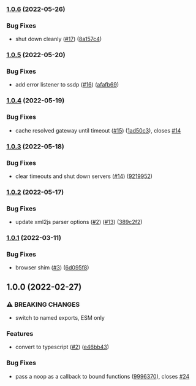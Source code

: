 ### [1.0.6](https://github.com/achingbrain/nat-port-mapper/compare/v1.0.5...v1.0.6) (2022-05-26)


### Bug Fixes

* shut down cleanly ([#17](https://github.com/achingbrain/nat-port-mapper/issues/17)) ([8a157c4](https://github.com/achingbrain/nat-port-mapper/commit/8a157c4223ac1d19b5d05d6ef3372a0e129ff790))

### [1.0.5](https://github.com/achingbrain/nat-port-mapper/compare/v1.0.4...v1.0.5) (2022-05-20)


### Bug Fixes

* add error listener to ssdp ([#16](https://github.com/achingbrain/nat-port-mapper/issues/16)) ([afafb69](https://github.com/achingbrain/nat-port-mapper/commit/afafb6993bbfc62030091ad7099e464035282168))

### [1.0.4](https://github.com/achingbrain/nat-port-mapper/compare/v1.0.3...v1.0.4) (2022-05-19)


### Bug Fixes

* cache resolved gateway until timeout ([#15](https://github.com/achingbrain/nat-port-mapper/issues/15)) ([1ad50c3](https://github.com/achingbrain/nat-port-mapper/commit/1ad50c34a1a5889bc3271073d85abdfe3e565b1f)), closes [#14](https://github.com/achingbrain/nat-port-mapper/issues/14)

### [1.0.3](https://github.com/achingbrain/nat-port-mapper/compare/v1.0.2...v1.0.3) (2022-05-18)


### Bug Fixes

* clear timeouts and shut down servers ([#14](https://github.com/achingbrain/nat-port-mapper/issues/14)) ([9219952](https://github.com/achingbrain/nat-port-mapper/commit/9219952244710555e93d72679f50956e411517b6))

### [1.0.2](https://github.com/achingbrain/nat-port-mapper/compare/v1.0.1...v1.0.2) (2022-05-17)


### Bug Fixes

* update xml2js parser options ([#2](https://github.com/achingbrain/nat-port-mapper/issues/2)) ([#13](https://github.com/achingbrain/nat-port-mapper/issues/13)) ([389c2f2](https://github.com/achingbrain/nat-port-mapper/commit/389c2f2ecfad84ae61ee4f6dc3d457c32f3b2e77))

### [1.0.1](https://github.com/achingbrain/upnp-nat/compare/v1.0.0...v1.0.1) (2022-03-11)


### Bug Fixes

* browser shim ([#3](https://github.com/achingbrain/upnp-nat/issues/3)) ([6d095f8](https://github.com/achingbrain/upnp-nat/commit/6d095f84f10e0da1c2f5b1b6a38cbb01eea123ba))

## 1.0.0 (2022-02-27)


### ⚠ BREAKING CHANGES

* switch to named exports, ESM only

### Features

* convert to typescript ([#2](https://github.com/achingbrain/upnp-nat/issues/2)) ([e46bb43](https://github.com/achingbrain/upnp-nat/commit/e46bb43225a1c717bb2ed1bc8527ab66fe164a11))


### Bug Fixes

* pass a noop as a callback to bound functions ([9996370](https://github.com/achingbrain/upnp-nat/commit/999637035a460679cdf71c8b2561a0c84982f07a)), closes [#24](https://github.com/achingbrain/upnp-nat/issues/24)
